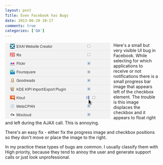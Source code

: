 ```yaml
---
layout: post
Title: Even Facebook has Bugs
date: 2013-06-20 10:17
comments: true
categories: ['QA']
---
```


<img src="/images/facebook_ui_bug.png" alt="Faceook bug" style="float:left; margin-right: 10px;"/>

Here's a small but very visible UI bug in Facebook. While selecting for which
applications to receive or not notifications there is a small progress bar image
that appears left of the checkbox element. The trouble is this image displaces the
checkbox and it appears to float right and left during the AJAX call. This is annoying.

There's an easy fix - either fix the progress image and checkbox positions so they don't move
or place the image to the right.

In my practice these types of bugs are common. I usually classify them with High priority,
because they tend to annoy the user and generate support calls or just look unprofessional.
